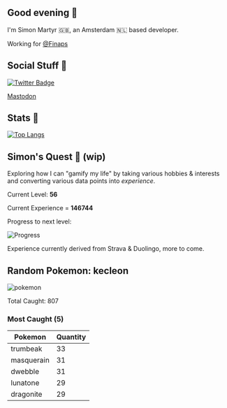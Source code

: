 ## Good evening 🌙

I'm Simon Martyr 🇬🇧, an Amsterdam 🇳🇱 based developer. 

Working for [@Finaps](https://www.finaps.nl/) 


## Social Stuff 🚢

[![Twitter Badge](https://img.shields.io/badge/-@vintage_si-1ca0f1?style=flat-square&labelColor=1ca0f1&logo=twitter&logoColor=white&link=https://twitter.com/vintage_si)](https://twitter.com/vintage_si)

<a rel="me" href="https://fosstodon.org/@martyr">Mastodon</a>

## Stats 🤖

[![Top Langs](https://github-readme-stats.vercel.app/api/top-langs/?username=simonmartyr&layout=compact)](https://github.com/anuraghazra/github-readme-stats)

## Simon's Quest 🚧 (wip)

Exploring how I can "gamify my life" by taking various hobbies & interests and converting various data points into _experience_.

Current Level: **56**

Current Experience = **146744**

Progress to next level:


![Progress](https://progress-bar.dev/81/?width=250)

Experience currently derived from Strava & Duolingo, more to come.

## Random Pokemon: kecleon
 
![pokemon](https:&#x2F;&#x2F;raw.githubusercontent.com&#x2F;PokeAPI&#x2F;sprites&#x2F;master&#x2F;sprites&#x2F;pokemon&#x2F;352.png) 

Total Caught: 807

### Most Caught (5)

Pokemon | Quantity |
--- | --- |
trumbeak|33
masquerain|31
dwebble|31
lunatone|29
dragonite|29

